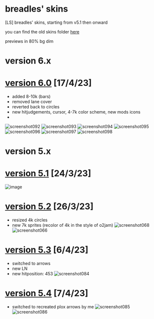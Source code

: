 # breadles' skins
[LS] breadles' skins, starting from v5.1 then onward

you can find the old skins folder [here](https://drive.google.com/drive/folders/1y3EEeSxe_N6Adc4oJfv-mi10t3bsNTnb?usp=sharing)

previews in 80% bg dim

# version 6.x

# [version 6.0](https://drive.google.com/u/0/uc?id=1e9DQ_Ognu2i-Dkh_aIIXZ2Yd3RoG1sAG&export=download) [17/4/23]
 - added 8-10k (bars)
 - removed lane cover
 - reverted back to circles
 - new hitjudgements, cursor, 4-7k color scheme, new mods icons
 - 
![screenshot092](https://user-images.githubusercontent.com/101068519/232390954-aad64150-07a8-4a50-8b65-5b4e1fa55570.png)
![screenshot093](https://user-images.githubusercontent.com/101068519/232391009-bb548733-d215-424f-a774-9956f4aafe6e.png)
![screenshot094](https://user-images.githubusercontent.com/101068519/232391018-d1b4cff7-a728-4736-a9f9-d9c0873dfe14.png)
![screenshot095](https://user-images.githubusercontent.com/101068519/232391032-cd150561-14a3-4070-ab38-0c612908a7ce.png)
![screenshot096](https://user-images.githubusercontent.com/101068519/232391066-65729808-8fc3-49c9-929a-09e9da8e1a57.png)
![screenshot097](https://user-images.githubusercontent.com/101068519/232391092-433b63b3-2840-4d61-b7cb-b180d0df0033.png)
![screenshot098](https://user-images.githubusercontent.com/101068519/232391232-4b07d495-78f3-462c-bd3d-7f19e7e61ac6.png)

# version 5.x

# [version 5.1](https://drive.google.com/u/0/uc?id=1cU4to8dUaxiPiFvEeVi_s0zLG9-5LLVV&export=download) [24/3/23]
![image](https://user-images.githubusercontent.com/101068519/227696085-39d5f752-db43-42bd-9ce1-b09fa550f05e.png)


# [version 5.2](https://drive.google.com/u/0/uc?id=1-BmZYY77xSAdQgzM9IqaEzwqXuc9Hl7s&export=download) [26/3/23]
 - resized 4k circles
 - new 7k sprites (recolor of 4k in the style of o2jam)
![screenshot068](https://user-images.githubusercontent.com/101068519/227756375-15f6b3e6-bfc4-4e9c-87df-f94b25cecc6b.png)
![screenshot066](https://user-images.githubusercontent.com/101068519/227756376-109e8e96-f739-403c-a30b-8679033b5ae5.png)


# [version 5.3](https://drive.google.com/u/0/uc?id=1LIV9QQzEQPKX_2chaThH50Nt9OoSNgiw&export=download) [6/4/23]
 - switched to arrows
 - new LN
 - new hitposition: 453
![screenshot084](https://user-images.githubusercontent.com/101068519/230524216-15a1fa1d-df3c-4325-a554-97198c0e6b13.png)


# [version 5.4](https://drive.google.com/u/0/uc?id=1WCKXMIHDATJp8C58Y-AuiXXJp1SRJi8P&export=download) [7/4/23]
 - switched to recreated plox arrows by me
![screenshot085](https://user-images.githubusercontent.com/101068519/230682107-aaaa4f9e-d9c4-44fe-bd44-f81afc0f5a02.png)
![screenshot086](https://user-images.githubusercontent.com/101068519/230682259-2d2965bb-db31-4586-af33-ee39ce73b7d2.png)
